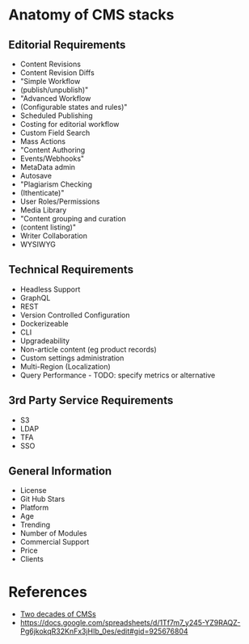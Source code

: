 # Anatomy of CMS stacks

## Editorial Requirements
* Content Revisions
* Content Revision Diffs
* "Simple Workflow 
* (publish/unpublish)"
* "Advanced Workflow 
* (Configurable states and rules)"
* Scheduled Publishing
* Costing for editorial workflow
* Custom Field Search
* Mass Actions
* "Content Authoring 
* Events/Webhooks"
* MetaData admin
* Autosave
* "Plagiarism Checking 
* (Ithenticate)"
* User Roles/Permissions
* Media Library
* "Content grouping and curation 
* (content listing)"
* Writer Collaboration
* WYSIWYG

## Technical Requirements
* Headless Support
* GraphQL
* REST
* Version Controlled Configuration
* Dockerizeable
* CLI
* Upgradeability
* Non-article content (eg product records)
* Custom settings administration
* Multi-Region (Localization)
* Query Performance - TODO: specify metrics or alternative

## 3rd Party Service Requirements
* S3
* LDAP
* TFA
* SSO

## General Information
* License
* Git Hub Stars
* Platform
* Age
* Trending
* Number of Modules
* Commercial Support
* Price
* Clients

# References
* [Two decades of CMSs](https://www.linkedin.com/pulse/two-decades-web-content-management-technology-tony-byrne/)
* https://docs.google.com/spreadsheets/d/1Tf7m7_y245-YZ9RAQZ-Pg6jkokqR32KnFx3jHIb_0es/edit#gid=925676804

